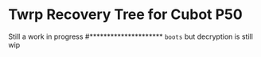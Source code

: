 # Twrp Recovery Tree for Cubot P50

 Still a work in progress
 #*********************
 `boots` but decryption is still wip
